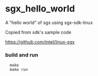 # sgx_hello_world
A "hello world" of sgx using sgx-sdk-linux

Copied from sdk's sample code

https://github.com/intel/linux-sgx

### build and run

```
  make
  make run
```
